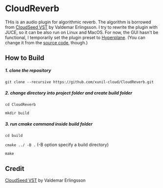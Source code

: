 # CloudReverb

THis is an audio plugin for algorithmic reverb. The algorithm is borrowed from [CloudSeed VST](https://github.com/ValdemarOrn/CloudSeed) 
by Valdemar Erlingsson. I try to rewrite the plugin with JUCE, so it can be also run on Linux and MacOS. For now, the GUI hasn't be functional, 
I temporarily set the plugin preset to [Hyperplane](https://github.com/ValdemarOrn/CloudSeed/blob/master/Factory%20Programs/Hyperplane.json). 
(You can change it from the [source code](https://github.com/xunil-cloud/CloudReverb/blob/master/plugin/PluginProcessor.cpp#L23), though.)


## How to Build
##### 1. clone the repository

`git clone --recursive https://github.com/xunil-cloud/CloudReverb.git`

##### 2. change directory into project folder and create build folder

`cd CloudReverb `

`mkdir build`

##### 3. run cmake command inside build folder

`cd build`

`cmake ../ -B .` (-B option specify a build directory)

`make`

## Credit

[CloudSeed VST](https://github.com/ValdemarOrn/CloudSeed) by Valdemar Erlingsson
